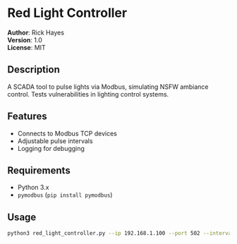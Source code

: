 # Red Light Controller
**Author**: Rick Hayes  
**Version**: 1.0  
**License**: MIT  

## Description
A SCADA tool to pulse lights via Modbus, simulating NSFW ambiance control. Tests vulnerabilities in lighting control systems.

## Features
- Connects to Modbus TCP devices
- Adjustable pulse intervals
- Logging for debugging

## Requirements
- Python 3.x
- `pymodbus` (`pip install pymodbus`)

## Usage
```bash
python3 red_light_controller.py --ip 192.168.1.100 --port 502 --interval 1.5
```

